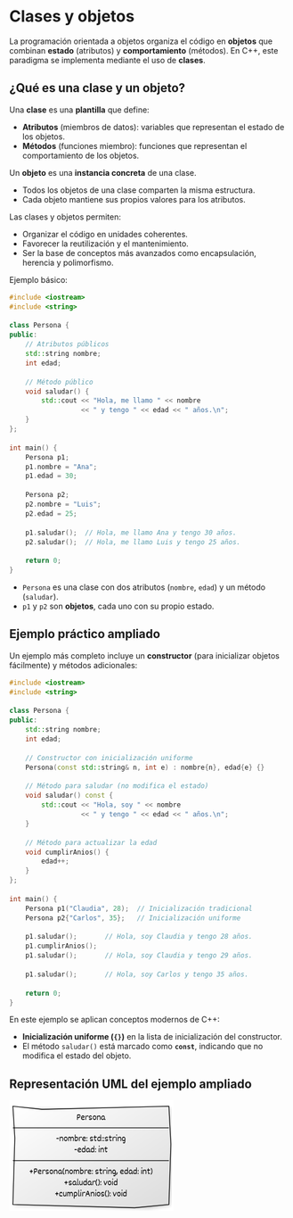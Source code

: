 # Clases y objetos

La programación orientada a objetos organiza el código en **objetos** que combinan **estado** (atributos) y **comportamiento** (métodos). En C++, este paradigma se implementa mediante el uso de **clases**.

## ¿Qué es una clase y un objeto?

Una **clase** es una **plantilla** que define:

* **Atributos** (miembros de datos): variables que representan el estado de los objetos.
* **Métodos** (funciones miembro): funciones que representan el comportamiento de los objetos.

Un **objeto** es una **instancia concreta** de una clase.

* Todos los objetos de una clase comparten la misma estructura.
* Cada objeto mantiene sus propios valores para los atributos.

Las clases y objetos permiten:

* Organizar el código en unidades coherentes.
* Favorecer la reutilización y el mantenimiento.
* Ser la base de conceptos más avanzados como encapsulación, herencia y polimorfismo.


Ejemplo básico:

```cpp
#include <iostream>
#include <string>

class Persona {
public:
    // Atributos públicos
    std::string nombre;
    int edad;

    // Método público
    void saludar() {
        std::cout << "Hola, me llamo " << nombre
                  << " y tengo " << edad << " años.\n";
    }
};

int main() {
    Persona p1;
    p1.nombre = "Ana";
    p1.edad = 30;

    Persona p2;
    p2.nombre = "Luis";
    p2.edad = 25;

    p1.saludar();  // Hola, me llamo Ana y tengo 30 años.
    p2.saludar();  // Hola, me llamo Luis y tengo 25 años.

    return 0;
}
```

* `Persona` es una clase con dos atributos (`nombre`, `edad`) y un método (`saludar`).
* `p1` y `p2` son **objetos**, cada uno con su propio estado.


## Ejemplo práctico ampliado

Un ejemplo más completo incluye un **constructor** (para inicializar objetos fácilmente) y métodos adicionales:

```cpp
#include <iostream>
#include <string>

class Persona {
public:
    std::string nombre;
    int edad;

    // Constructor con inicialización uniforme
    Persona(const std::string& n, int e) : nombre{n}, edad{e} {}

    // Método para saludar (no modifica el estado)
    void saludar() const {
        std::cout << "Hola, soy " << nombre
                  << " y tengo " << edad << " años.\n";
    }

    // Método para actualizar la edad
    void cumplirAnios() {
        edad++;
    }
};

int main() {
    Persona p1("Claudia", 28);  // Inicialización tradicional
    Persona p2{"Carlos", 35};   // Inicialización uniforme
    
    p1.saludar();       // Hola, soy Claudia y tengo 28 años.
    p1.cumplirAnios();
    p1.saludar();       // Hola, soy Claudia y tengo 29 años.

    p1.saludar();       // Hola, soy Carlos y tengo 35 años.

    return 0;
}
```

En este ejemplo se aplican conceptos modernos de C++:

* **Inicialización uniforme (`{}`)** en la lista de inicialización del constructor.
* El método `saludar()` está marcado como **`const`**, indicando que no modifica el estado del objeto.


## Representación UML del ejemplo ampliado

![diagrama1](img/diagrama1.png)

